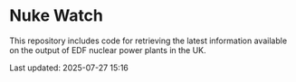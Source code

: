 # Nuke Watch

This repository includes code for retrieving the latest information available on the output of EDF nuclear power plants in the UK.

Last updated: 2025-07-27 15:16